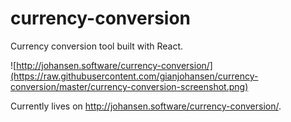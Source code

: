 # currency-conversion

Currency conversion tool built with React.

![http://johansen.software/currency-conversion/](https://raw.githubusercontent.com/gianjohansen/currency-conversion/master/currency-conversion-screenshot.png)

Currently lives on http://johansen.software/currency-conversion/.